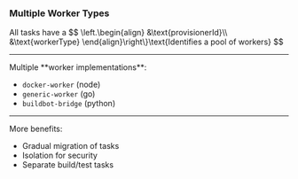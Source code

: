 ### Multiple Worker Types

All tasks have a
$$
\left.\begin{align}
&\text{provisionerId}\\\\
&\text{workerType}
\end{align}\right\\}\text{Identifies a pool of workers}
$$

<div class="fragment">
<hr>
Multiple **worker implementations**:

<ul>
  <li><code>docker-worker</code> (node)</li>
  <li><code>generic-worker</code> (go)</li>
  <li><code>buildbot-bridge</code> (python)</li>
</ul>

</div>

<div class="fragment">
<hr>
More benefits:<br>
<ul>
  <li>Gradual migration of tasks</li>
  <li>Isolation for security</li>
  <li>Separate build/test tasks</li>
</ul>
</div>

